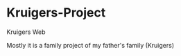 # Kruigers-Project
Kruigers Web
 
 Mostly it is a family project of my father's family (Kruigers)
 
